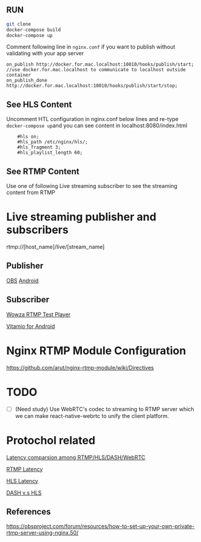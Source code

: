 
RUN
---
```bash
git clone 
docker-compose build
docker-compose up
```
Comment following line in ```nginx.conf``` if you want to publish without validating with your app server
```
on_publish http://docker.for.mac.localhost:10010/hooks/publish/start; //use docker.for.mac.localhost to communicate to localhost outside container
on_publish_done http://docker.for.mac.localhost:10010/hooks/publish/start/stop;

```
See HLS Content
---
Uncomment HTL configuration in nginx.conf  below lines and re-type ```docker-compose up```and you can see content in localhost:8080/index.html

```
    #hls on;
    #hls_path /etc/nginx/hls/;
    #hls_fragment 3;
    #hls_playlist_length 60;
```

## See RTMP Content
Use one of following Live streaming subscriber to see the streaming content from RTMP

# Live streaming publisher and subscribers

rtmp://[host_name]/live/[stream_name]

## Publisher
[OBS](https://obsproject.com/)
[Android](https://github.com/begeekmyfriend/yasea)

## Subscriber

[Wowza RTMP Test Player](https://www.wowza.com/testplayers)

[Vitamio for Android](https://github.com/yixia/VitamioBundle)


# Nginx RTMP Module Configuration
https://github.com/arut/nginx-rtmp-module/wiki/Directives


# TODO
- [ ] (Need study) Use WebRTC's codec to streaming to RTMP server which we can make react-native-webrtc to unify the client platform.

# Protochol related

[Latency comparsion among RTMP/HLS/DASH/WebRTC](https://www.nanocosmos.de/blog/2017/05/interactive-live-streaming-with-ultra-low-latency-2/)

[RTMP Latency](https://github.com/arut/nginx-rtmp-module/issues/962)


[HLS Latency]()


[DASH v.s HLS](https://stackoverflow.com/questions/15687434/what-is-the-difference-between-hls-and-mpeg-dash)


## References

https://obsproject.com/forum/resources/how-to-set-up-your-own-private-rtmp-server-using-nginx.50/
